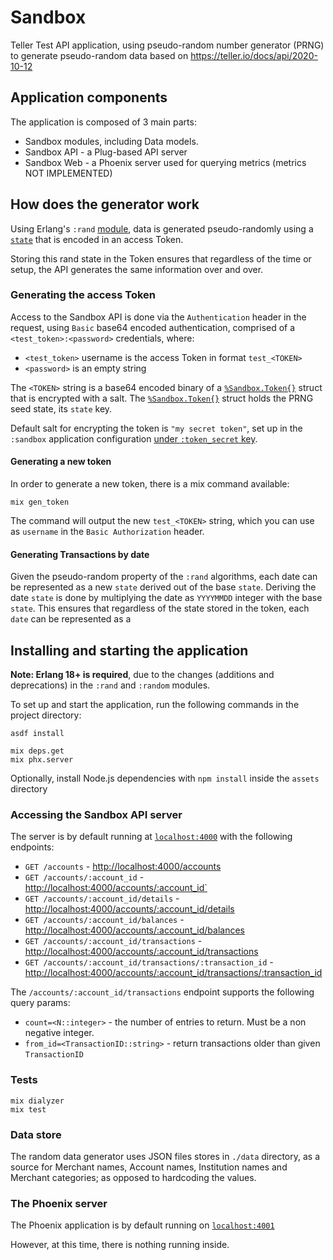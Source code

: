 # Sandbox

Teller Test API application, using pseudo-random number generator (PRNG) to generate pseudo-random data based on https://teller.io/docs/api/2020-10-12

## Application components

The application is composed of 3 main parts:
- Sandbox modules, including Data models.
- Sandbox API - a Plug-based API server
- Sandbox Web - a Phoenix server used for querying metrics (metrics NOT IMPLEMENTED)



## How does the generator work

Using Erlang's `:rand` [module](https://erlang.org/doc/man/rand.htm), data is generated pseudo-randomly using a [`state`](https://erlang.org/doc/man/rand.html#type-export_state) that is encoded in an access Token.

Storing this rand state in the Token ensures that regardless of the time or setup, the API generates the same information over and over.

### Generating the access Token

Access to the Sandbox API is done via the `Authentication` header in the request, using `Basic` base64 encoded authentication, comprised of a `<test_token>:<password>` credentials, where:
- `<test_token>` username is the access Token in format `test_<TOKEN>`
- `<password>` is an empty string

The `<TOKEN>` string is a base64 encoded binary of a [`%Sandbox.Token{}`](https://github.com/mpotra/teller_sandbox/blob/main/lib/sandbox/token.ex) struct that is encrypted with a salt. The [`%Sandbox.Token{}`](https://github.com/mpotra/teller_sandbox/blob/main/lib/sandbox/token.ex) struct holds the PRNG seed state, its `state` key.

Default salt for encrypting the token is `"my secret token"`, set up in the `:sandbox` application configuration [under `:token_secret` key](https://github.com/mpotra/teller_sandbox/blob/main/config/config.exs#L11).

#### Generating a new token

In order to generate a new token, there is a mix command available:
```
mix gen_token
```

The command will output the new `test_<TOKEN>` string, which you can use as `username` in the `Basic Authorization` header.

#### Generating Transactions by date

Given the pseudo-random property of the `:rand` algorithms, each date can be represented as a new `state` derived out of the base `state`.
Deriving the date `state` is done by multiplying the date as `YYYYMMDD` integer with the base `state`.
This ensures that regardless of the state stored in the token, each `date` can be represented as a 

## Installing and starting the application

**Note: Erlang 18+ is required**, due to the changes (additions and deprecations) in the `:rand` and `:random` modules.

To set up and start the application, run the following commands in the project directory:

```
asdf install

mix deps.get
mix phx.server
```

Optionally, install Node.js dependencies with `npm install` inside the `assets` directory


### Accessing the Sandbox API server

The server is by default running at [`localhost:4000`](http://localhost:4000) with the following endpoints:

- `GET /accounts` - [http://localhost:4000/accounts](http://localhost:4000/accounts)
- `GET /accounts/:account_id` - [http://localhost:4000/accounts/:account_id`](http://localhost:4000/accounts/:account_id)
- `GET /accounts/:account_id/details` - [http://localhost:4000/accounts/:account_id/details](http://localhost:4000/accounts/:account_id/details)
- `GET /accounts/:account_id/balances` - [http://localhost:4000/accounts/:account_id/balances](http://localhost:4000/accounts/:account_id/balances)
- `GET /accounts/:account_id/transactions` - [http://localhost:4000/accounts/:account_id/transactions](http://localhost:4000/accounts/:account_id/transactions)
- `GET /accounts/:account_id/transactions/:transaction_id` - [http://localhost:4000/accounts/:account_id/transactions/:transaction_id](http://localhost:4000/accounts/:account_id/transactions/:transaction_id)

The `/accounts/:account_id/transactions` endpoint supports the following query params:
- `count=<N::integer>` - the number of entries to return. Must be a non negative integer.
- `from_id=<TransactionID::string>` - return transactions older than given `TransactionID`

### Tests

```
mix dialyzer
mix test
```

### Data store

The random data generator uses JSON files stores in `./data` directory, as a source for Merchant names, Account names, Institution names and Merchant categories; as opposed to hardcoding the values.

### The Phoenix server

The Phoenix application is by default running on [`localhost:4001`](http://localhost:4001)

However, at this time, there is nothing running inside.